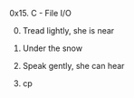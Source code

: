 0x15. C - File I/O

0. Tread lightly, she is near

1. Under the snow

2. Speak gently, she can hear

3. cp
